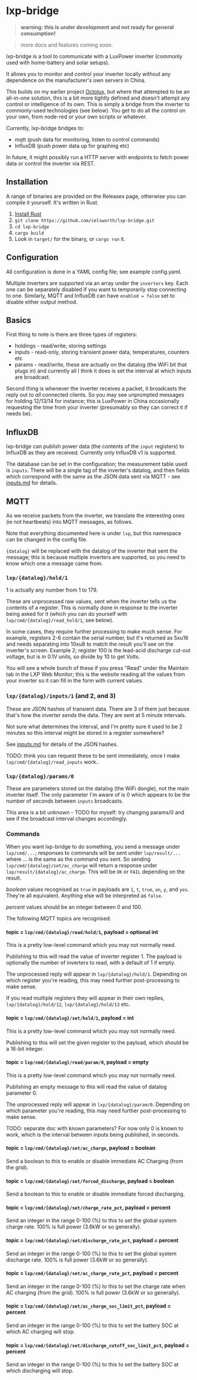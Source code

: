 # lxp-bridge

> **warning: this is under development and not ready for general consumption!**

> more docs and features coming soon.

lxp-bridge is a tool to communicate with a LuxPower inverter (commonly used with home-battery and solar setups).

It allows you to monitor and control your inverter locally without any dependence on the manufacturer's own servers in China.

This builds on my earlier project [Octolux](https://github.com/celsworth/octolux), but where that attempted to be an all-in-one solution, this is a bit more tightly defined and doesn't attempt any control or intelligence of its own. This is simply a bridge from the inverter to commonly-used technologies (see below). You get to do all the control on your own, from node-red or your own scripts or whatever.

Currently, lxp-bridge bridges to:

* mqtt (push data for monitoring, listen to control commands)
* InfluxDB (push power data up for graphing etc)

In future, it might possibly run a HTTP server with endpoints to fetch power data or control the inverter via REST.


## Installation

A range of binaries are provided on the Releases page, otherwise you can compile it yourself. It's written in Rust.

  1. [Install Rust](https://www.rust-lang.org/tools/install)
  1. `git clone https://github.com/celsworth/lxp-bridge.git`
  1. `cd lxp-bridge`
  1. `cargo build`
  1. Look in `target/` for the binary, or `cargo run` it.


## Configuration

All configuration is done in a YAML config file; see example config.yaml.

Multiple inverters are supported via an array under the `inverters` key. Each one can be separately disabled if you want to temporarily stop connecting to one. Similarly, MQTT and InfluxDB can have `enabled = false` set to disable either output method.

## Basics

First thing to note is there are three types of registers:

  * holdings - read/write, storing settings
  * inputs - read-only, storing transient power data, temperatures, counters etc
  * params - read/write, these are actually on the datalog (the WiFi bit that plugs in) and currently all I think it does is set the interval at which inputs are broadcast.

Second thing is whenever the inverter receives a packet, it broadcasts the reply out to *all* connected clients. So you may see unprompted messages for holding 12/13/14 for instance; this is LuxPower in China occasionally requesting the time from your inverter (presumably so they can correct it if needs be).

## InfluxDB

lxp-bridge can publish power data (the contents of the `input` registers) to InfluxDB as they are received. Currently only InfluxDB v1 is supported.

The database can be set in the configuration; the measurement table used is `inputs`. There will be a single tag of the inverter's datalog, and then fields which correspond with the same as the JSON data sent via MQTT - see [inputs.md](doc/inputs.md) for details.


## MQTT

As we receive packets from the inverter, we translate the interesting ones (ie not heartbeats) into MQTT messages, as follows.

Note that everything documented here is under `lxp`, but this namespace can be changed in the config file.

`{datalog}` will be replaced with the datalog of the inverter that sent the message; this is because multiple inverters are supported, so you need to know which one a message came from.

### `lxp/{datalog}/hold/1`

1 is actually any number from 1 to 179.

These are unprocessed raw values, sent when the inverter tells us the contents of a register.  This is normally done in response to the inverter being asked for it (which you can do yourself with `lxp/cmd/{datalog}/read_hold/1`, see below).

In some cases, they require further processing to make much sense. For example, registers 2-6 contain the serial number, but it's returned as 5xu16 and needs separating into 10xu8 to match the result you'll see on the inverter's screen. Example 2; register 100 is the lead-acid discharge cut-out voltage, but is in 0.1V units, so divide by 10 to get Volts.

You will see a whole bunch of these if you press "Read" under the Maintain tab in the LXP Web Monitor; this is the website reading all the values from your inverter so it can fill in the form with current values.

### `lxp/{datalog}/inputs/1` (and 2, and 3)

These are JSON hashes of transient data. There are 3 of them just because that's how the inverter sends the data. They are sent at 5 minute intervals.

Not sure what determines the interval, and I'm pretty sure it used to be 2 minutes so this interval might be stored in a register somewhere?

See [inputs.md](doc/inputs.md) for details of the JSON hashes.

TODO: think you can request these to be sent immediately, once I make `lxp/cmd/{datalog}/read_inputs` work..

### `lxp/{datalog}/params/0`

These are parameters stored on the datalog (the WiFi dongle), not the main inverter itself. The only parameter I'm aware of is 0 which appears to be the number of seconds between `inputs` broadcasts.

This area is a bit unknown - TODO for myself: try changing params/0 and see if the broadcast interval changes accordingly.


### Commands

When you want lxp-bridge to do something, you send a message under `lxp/cmd/...`; responses to commands will be sent under `lxp/result/...` where ... is the same as the command you sent. So sending `lxp/cmd/{datalog}/set/ac_charge` will return a response under `lxp/result/{datalog}/ac_charge`. This will be `OK` or `FAIL` depending on the result.

*boolean* values recognised as `true` in payloads are `1`, `t`, `true`, `on`, `y`, and `yes`. They're all equivalent. Anything else will be interpreted as `false`.

*percent* values should be an integer between 0 and 100.


The following MQTT topics are recognised:

#### topic = `lxp/cmd/{datalog}/read/hold/1`, payload = optional int

This is a pretty low-level command which you may not normally need.

Publishing to this will read the value of inverter register 1. The payload is optionally the number of inverters to read, with a default of 1 if empty.

The unprocessed reply will appear in `lxp/{datalog}/hold/1`. Depending on which register you're reading, this may need further post-processing to make sense.

If you read multiple registers they will appear in their own replies, `lxp/{datalog}/hold/12`, `lxp/{datalog}/hold/13` etc.


#### topic = `lxp/cmd/{datalog}/set/hold/1`, payload = int

This is a pretty low-level command which you may not normally need.

Publishing to this will set the given register to the payload, which should be a 16-bit integer.


#### topic = `lxp/cmd/{datalog}/read/param/0`, payload = empty

This is a pretty low-level command which you may not normally need.

Publishing an empty message to this will read the value of datalog parameter 0.

The unprocessed reply will appear in `lxp/{datalog}/param/0`. Depending on which parameter you're reading, this may need further post-processing to make sense.

TODO: separate doc with known parameters? For now only 0 is known to work, which is the interval between inputs being published, in seconds.


#### topic = `lxp/cmd/{datalog}/set/ac_charge`, payload = boolean

Send a boolean to this to enable or disable immediate AC Charging (from the grid).


#### topic = `lxp/cmd/{datalog}/set/forced_discharge`, payload = boolean

Send a boolean to this to enable or disable immediate forced discharging.


#### topic = `lxp/cmd/{datalog}/set/charge_rate_pct`, payload = percent

Send an integer in the range 0-100 (%) to this to set the global system charge rate. 100% is full power (3.6kW or so generally).


#### topic = `lxp/cmd/{datalog}/set/discharge_rate_pct`, payload = percent

Send an integer in the range 0-100 (%) to this to set the global system discharge rate. 100% is full power (3.6kW or so generally).


#### topic = `lxp/cmd/{datalog}/set/ac_charge_rate_pct`, payload = percent

Send an integer in the range 0-100 (%) to this to set the charge rate when AC charging (from the grid). 100% is full power (3.6kW or so generally).


#### topic = `lxp/cmd/{datalog}/set/ac_charge_soc_limit_pct`, payload = percent

Send an integer in the range 0-100 (%) to this to set the battery SOC at which AC charging will stop.


#### topic = `lxp/cmd/{datalog}/set/discharge_cutoff_soc_limit_pct`, payload = percent

Send an integer in the range 0-100 (%) to this to set the battery SOC at which discharging will stop.


